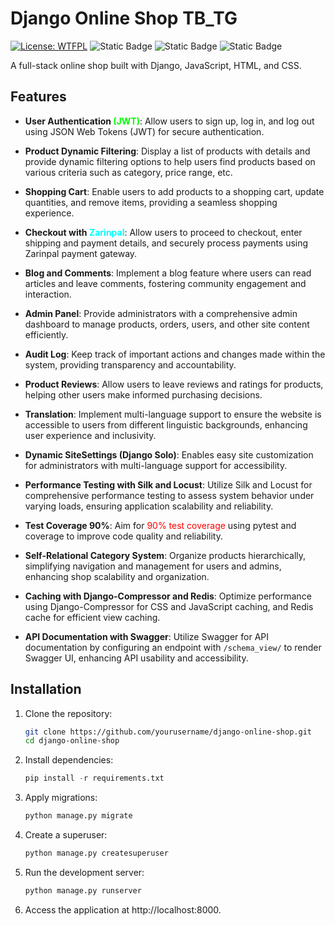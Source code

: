 # Django Online Shop **TB_TG**

[![License: WTFPL](https://img.shields.io/badge/License-WTFPL-brightgreen.svg)](http://www.wtfpl.net/about/)
![Static Badge](https://img.shields.io/badge/TestCoverage-90%20%25-red)
![Static Badge](https://img.shields.io/badge/Django-v5.0.1-lightgreen)
![Static Badge](https://img.shields.io/badge/Python-v3.11.7-blue)

A full-stack online shop built with Django, JavaScript, HTML, and CSS.

## Features

- **User Authentication<span style="color:lime;"> (JWT)</span>**: Allow users to sign up, log in, and log out using JSON
  Web Tokens (JWT) for secure authentication.


- **Product Dynamic Filtering**: Display a list of products with details and provide dynamic filtering options to help
  users find products based on various criteria such as category, price range, etc.


- **Shopping Cart**: Enable users to add products to a shopping cart, update quantities, and remove items, providing a
  seamless shopping experience.


- **Checkout with<span style="color:cyan;"> Zarinpal</span>**: Allow users to proceed to checkout, enter shipping and
  payment details, and securely process payments using Zarinpal payment gateway.


- **Blog and Comments**: Implement a blog feature where users can read articles and leave comments, fostering community
  engagement and interaction.


- **Admin Panel**: Provide administrators with a comprehensive admin dashboard to manage products, orders, users, and
  other site content efficiently.


- **Audit Log**: Keep track of important actions and changes made within the system, providing transparency and
  accountability.


- **Product Reviews**: Allow users to leave reviews and ratings for products, helping other users make informed
  purchasing decisions.


- **Translation**: Implement multi-language support to ensure the website is accessible to users from different
  linguistic backgrounds, enhancing user experience and inclusivity.


- **Dynamic SiteSettings (Django Solo)**: Enables easy site customization for administrators with multi-language support
  for accessibility.


- **Performance Testing with Silk and Locust**: Utilize Silk and Locust for comprehensive performance testing to assess
  system behavior under varying loads, ensuring application scalability and reliability.


- **Test Coverage 90%**: Aim for <span style="color:red;">90% test coverage</span>  using pytest and coverage to improve
  code quality and reliability.


- **Self-Relational Category System**: Organize products hierarchically, simplifying navigation and management for users
  and admins, enhancing shop scalability and organization.


- **Caching with Django-Compressor and Redis**: Optimize performance using Django-Compressor for CSS and JavaScript
  caching, and Redis cache for efficient view caching.


- **API Documentation with Swagger**: Utilize Swagger for API documentation by configuring an endpoint with `/schema_view/`
  to render Swagger UI, enhancing API usability and accessibility.

## Installation

1. Clone the repository:
   ```bash
   git clone https://github.com/yourusername/django-online-shop.git
   cd django-online-shop

2. Install dependencies:
   ```python
   pip install -r requirements.txt

3. Apply migrations:
   ```python
   python manage.py migrate

4. Create a superuser:
   ```python
   python manage.py createsuperuser

5. Run the development server:
   ```python
   python manage.py runserver

6. Access the application at http://localhost:8000.
